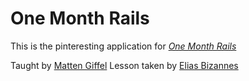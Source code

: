 # One Month Rails

This is the pinteresting application for [*One Month Rails*](http://onemonthrails.com)

Taught by [Matten Giffel](http://mattangriffel.com)
Lesson taken by [Elias Bizannes](http://eliasbizannes.com)
